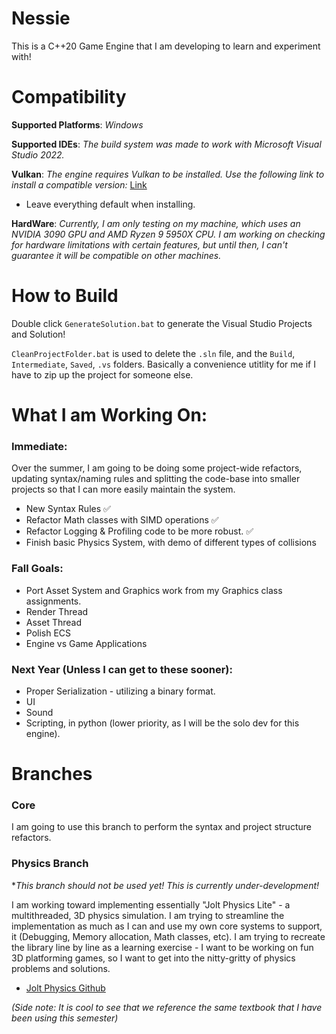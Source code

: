 # Nessie
This is a C++20 Game Engine that I am developing to learn and experiment with!

# Compatibility
**Supported Platforms**: *Windows*

**Supported IDEs**: *The build system was made to work with Microsoft Visual Studio 2022.*

**Vulkan**: *The engine requires Vulkan to be installed. Use the following link to install a compatible version:* [Link](https://sdk.lunarg.com/sdk/download/1.4.304.0/windows/VulkanSDK-1.4.304.0-Installer.exe)
* Leave everything default when installing.

**HardWare**: *Currently, I am only testing on my machine, which uses an NVIDIA 3090 GPU and AMD Ryzen 9 5950X CPU. I am working on checking for 
hardware limitations with certain features, but until then, I can't guarantee it will be compatible on other machines.*

# How to Build
Double click `GenerateSolution.bat` to generate the Visual Studio Projects and Solution!

`CleanProjectFolder.bat` is used to delete the `.sln` file, and the `Build`, `Intermediate`, `Saved`, `.vs` folders. Basically a convenience
utitlity for me if I have to zip up the project for someone else. 

# What I am Working On:
### Immediate:
Over the summer, I am going to be doing some project-wide refactors, updating syntax/naming rules and splitting the code-base into smaller projects so that I can more easily maintain the system.
- New Syntax Rules ✅
- Refactor Math classes with SIMD operations ✅
- Refactor Logging & Profiling code to be more robust. ✅
- Finish basic Physics System, with demo of different types of collisions

### Fall Goals:
- Port Asset System and Graphics work from my Graphics class assignments.
- Render Thread
- Asset Thread
- Polish ECS
- Engine vs Game Applications

### Next Year (Unless I can get to these sooner):
- Proper Serialization - utilizing a binary format.
- UI
- Sound
- Scripting, in python (lower priority, as I will be the solo dev for this engine).

# Branches
### Core
I am going to use this branch to perform the syntax and project structure refactors.

### Physics Branch
**This branch should not be used yet! This is currently under-development!*

I am working toward implementing essentially "Jolt Physics Lite" - a multithreaded, 3D physics simulation. I am trying to streamline the 
implementation as much as I can and use my own core systems to support, it (Debugging, Memory allocation, Math classes, etc). I am trying to recreate the library line by line as a learning exercise - I want to be working on fun 3D platforming games, so I want to get into the nitty-gritty of physics problems and solutions.
- [Jolt Physics Github](https://github.com/jrouwe/JoltPhysics)

*(Side note: It is cool to see that we reference the same textbook that I have been using this semester)*
